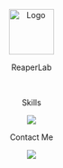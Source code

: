 <a name="readme-top"></a>

<div align="center">
  <a href="https://github.com/ReaperLab">
    <img src="https://avatars.githubusercontent.com/u/101026822?v=4" alt="Logo" width="80" height="80">
  </a>
  <p>ReaperLab</p>
  <br>
  <p>Skills</p>
  <a href="https://skillicons.dev">
    <img src="https://skillicons.dev/icons?i=java,py,lua,js,html,css" />
  </a>
  <p>Contact Me</p>
  <a href="https://discord.com/users/762794799756476426">
    <img src="https://skillicons.dev/icons?i=discord" />
  </a>
  <br>
</div>

